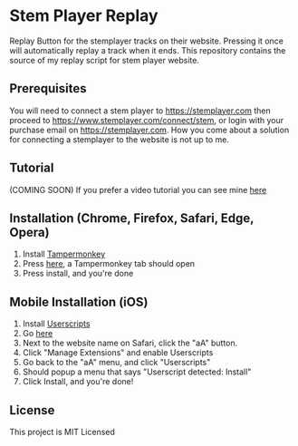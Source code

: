 # Stem Player Replay
Replay Button for the stemplayer tracks on their website. Pressing it once will automatically replay a track when it ends.
This repository contains the source of my replay script for stem player website.

## Prerequisites
You will need to connect a stem player to https://stemplayer.com then proceed to https://www.stemplayer.com/connect/stem, or login with your purchase email on https://stemplayer.com.
How you come about a solution for connecting a stemplayer to the website is not up to me.

## Tutorial
(COMING SOON)
If you prefer a video tutorial you can see mine [here](https://www.youtube.com/watch?v=)

## Installation (Chrome, Firefox, Safari, Edge, Opera)

1. Install [Tampermonkey](https://www.tampermonkey.net/)
2. Press [here](https://github.com/TBYT/stem-player-replay/raw/main/ReplayButton.user.js), a Tampermonkey tab should open
3. Press install, and you're done

## Mobile Installation (iOS)
1. Install [Userscripts](https://apps.apple.com/us/app/userscripts/id1463298887)
2. Go [here](https://github.com/TBYT/stem-player-replay/raw/main/ReplayButton.user.js)
3. Next to the website name on Safari, click the "aA" button.
4. Click "Manage Extensions" and enable Userscripts
5. Go back to the "aA" menu, and click "Userscripts"
6. Should popup a menu that says "Userscript detected: Install"
7. Click Install, and you're done!

## License

This project is MIT Licensed
